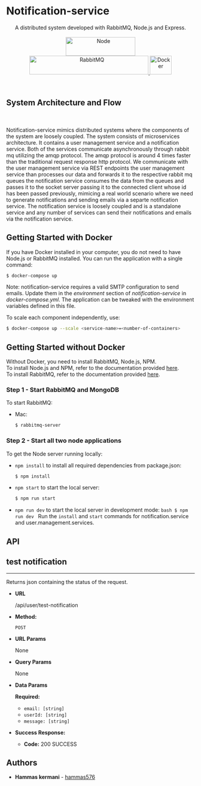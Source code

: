 ﻿# Notification-service

<p align="center">
A distributed system developed with RabbitMQ, Node.js and Express. <br><br>
  <a href="https://upload.wikimedia.org/wikipedia/commons/thumb/7/7e/Node.js_logo_2015.svg/1200px-Node.js_logo_2015.svg.png">
    <img alt="Node" src="https://upload.wikimedia.org/wikipedia/commons/thumb/7/7e/Node.js_logo_2015.svg/1200px-Node.js_logo_2015.svg.png" height=50 width=186/>
  </a>
  <a href="https://upload.wikimedia.org/wikipedia/commons/7/71/RabbitMQ_logo.svg">
    <img alt="RabbitMQ" src = "https://upload.wikimedia.org/wikipedia/commons/7/71/RabbitMQ_logo.svg" height=50 width=318>
  </a>
  <a href="https://www.docker.com/sites/default/files/d8/2019-07/vertical-logo-monochromatic.png">
    <img alt="Docker" src = "https://www.docker.com/sites/default/files/d8/2019-07/vertical-logo-monochromatic.png" height=50 width=58>
  </a>
</p>
<br>

## System Architecture and Flow

<br><br>
Notification-service mimics distributed systems where the components of the system are loosely coupled. The system consists of microservices architecture. It contains a user management service and a notification service. Both of the services communicate asynchronously through rabbit mq utilizing the amqp protocol. The amqp protocol is around 4 times faster than the traditional request response http protocol. We communicate with the user management service via REST endpoints the user management service than processes our data and forwards it to the respective rabbit mq queues the notification service consumes the data from the queues and passes it to the socket server passing it to the connected client whose id has been passed previously, mimicing a real world scenario where we need to generate notifications and sending emails via a separte notification service. The notification service is loosely coupled and is a standalone service and any number of services can send their notifications and emails via the notification service.

## Getting Started with Docker

If you have Docker installed in your computer, you do not need to have Node.js or RabbitMQ installed. You can run the application with a single command:

```bash
$ docker-compose up
```

Note: notification-service requires a valid SMTP configuration to send emails. Update them in the <i>environment</i> section of <i>notification-service</i> in <i>docker-compose.yml</i>. The application can be tweaked with the environment variables defined in this file.

To scale each component independently, use:

```bash
$ docker-compose up --scale <service-name>=<number-of-containers>
```

## Getting Started without Docker

Without Docker, you need to install RabbitMQ, Node.js, NPM. </br>
To install Node.js and NPM, refer to the documentation provided [here](https://nodejs.org/en/download/package-manager).</br>
To install RabbitMQ, refer to the documentation provided [here](https://www.rabbitmq.com/download.html).

### Step 1 - Start RabbitMQ and MongoDB

To start RabbitMQ:

- Mac:
  ```bash
  $ rabbitmq-server
  ```

### Step 2 - Start all two node applications

To get the Node server running locally:

- `npm install` to install all required dependencies from package.json:
  ```bash
  $ npm install
  ```
- `npm start` to start the local server:
  ```bash
  $ npm run start
  ```
- `npm run dev` to start the local server in development mode:
  `bash
$ npm run dev
`
  Run the `install` and `start` commands for notification.service and user.management.services.

## API

## test notification

---

Returns json containing the status of the request.

- **URL**

  /api/user/test-notification

- **Method:**

  `POST`

- **URL Params**

  None

- **Query Params**

  None

- **Data Params**

  **Required:**

  - `email: [string]`
  - `userId: [string]`
  - `message: [string]`

- **Success Response:**

  - **Code:** 200 SUCCESS<br/>

## Authors

- **Hammas kermani** - [hammas576](https://github.com/hammas576)
